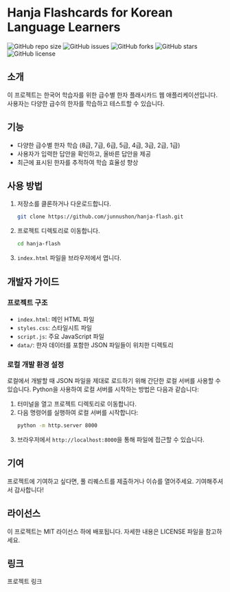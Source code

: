 # Hanja Flashcards for Korean Language Learners

![GitHub repo size](https://img.shields.io/github/repo-size/junnushon/hanja-flash)
![GitHub issues](https://img.shields.io/github/issues/junnushon/hanja-flash)
![GitHub forks](https://img.shields.io/github/forks/junnushon/hanja-flash)
![GitHub stars](https://img.shields.io/github/stars/junnushon/hanja-flash)
![GitHub license](https://img.shields.io/github/license/junnushon/hanja-flash)

## 소개
이 프로젝트는 한국어 학습자를 위한 급수별 한자 플래시카드 웹 애플리케이션입니다. 사용자는 다양한 급수의 한자를 학습하고 테스트할 수 있습니다.

## 기능
- 다양한 급수별 한자 학습 (8급, 7급, 6급, 5급, 4급, 3급, 2급, 1급)
- 사용자가 입력한 답안을 확인하고, 올바른 답안을 제공
- 최근에 표시된 한자를 추적하여 학습 효율성 향상

## 사용 방법
1. 저장소를 클론하거나 다운로드합니다.
    ```bash
    git clone https://github.com/junnushon/hanja-flash.git
    ```
2. 프로젝트 디렉토리로 이동합니다.
    ```bash
    cd hanja-flash
    ```
3. `index.html` 파일을 브라우저에서 엽니다.

## 개발자 가이드
### 프로젝트 구조
- `index.html`: 메인 HTML 파일
- `styles.css`: 스타일시트 파일
- `script.js`: 주요 JavaScript 파일
- `data/`: 한자 데이터를 포함한 JSON 파일들이 위치한 디렉토리

### 로컬 개발 환경 설정
로컬에서 개발할 때 JSON 파일을 제대로 로드하기 위해 간단한 로컬 서버를 사용할 수 있습니다. Python을 사용하여 로컬 서버를 시작하는 방법은 다음과 같습니다:
1. 터미널을 열고 프로젝트 디렉토리로 이동합니다.
2. 다음 명령어를 실행하여 로컬 서버를 시작합니다:
    ```bash
    python -m http.server 8000
    ```
3. 브라우저에서 `http://localhost:8000`을 통해 파일에 접근할 수 있습니다.

## 기여
프로젝트에 기여하고 싶다면, 풀 리퀘스트를 제출하거나 이슈를 열어주세요. 기여해주셔서 감사합니다!

## 라이선스
이 프로젝트는 MIT 라이선스 하에 배포됩니다. 자세한 내용은 LICENSE 파일을 참고하세요.

## 링크
프로젝트 링크
